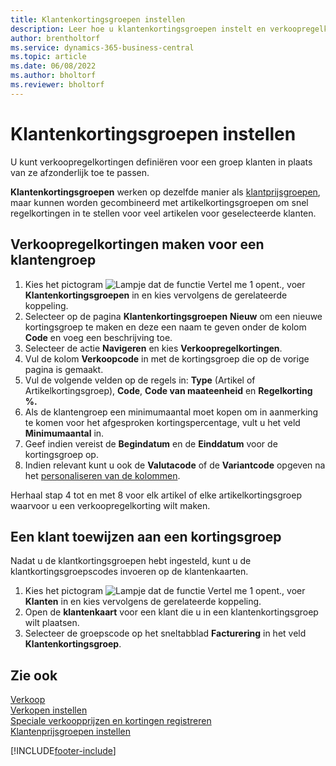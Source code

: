 ```yaml
---
title: Klantenkortingsgroepen instellen
description: Leer hoe u klantenkortingsgroepen instelt en verkoopregelkortingen voor die groepen maakt.
author: brentholtorf
ms.service: dynamics-365-business-central
ms.topic: article
ms.date: 06/08/2022
ms.author: bholtorf
ms.reviewer: bholtorf
---
```

# Klantenkortingsgroepen instellen

U kunt verkoopregelkortingen definiëren voor een groep klanten in plaats van ze afzonderlijk toe te passen.

**Klantenkortingsgroepen** werken op dezelfde manier als [klantprijsgroepen](sales-how-to-set-up-customer-price-groups.md), maar kunnen worden gecombineerd met artikelkortingsgroepen om snel regelkortingen in te stellen voor veel artikelen voor geselecteerde klanten.

## Verkoopregelkortingen maken voor een klantengroep

1. Kies het pictogram ![Lampje dat de functie Vertel me 1 opent.](media/ui-search/search_small.png "Vertel me wat u wilt doen"), voer **Klantenkortingsgroepen** in en kies vervolgens de gerelateerde koppeling.
2. Selecteer op de pagina **Klantenkortingsgroepen** **Nieuw** om een nieuwe kortingsgroep te maken en deze een naam te geven onder de kolom **Code** en voeg een beschrijving toe.
3. Selecteer de actie **Navigeren** en kies **Verkoopregelkortingen**.
4. Vul de kolom **Verkoopcode** in met de kortingsgroep die op de vorige pagina is gemaakt.
5. Vul de volgende velden op de regels in: **Type** (Artikel of Artikelkortingsgroep), **Code**, **Code van maateenheid** en **Regelkorting %.**
6. Als de klantengroep een minimumaantal moet kopen om in aanmerking te komen voor het afgesproken kortingspercentage, vult u het veld **Minimumaantal** in.
7. Geef indien vereist de **Begindatum** en de **Einddatum** voor de kortingsgroep op.
8. Indien relevant kunt u ook de **Valutacode** of de **Variantcode** opgeven na het [personaliseren van de kolommen](ui-personalization-user.md).

Herhaal stap 4 tot en met 8 voor elk artikel of elke artikelkortingsgroep waarvoor u een verkoopregelkorting wilt maken.

## Een klant toewijzen aan een kortingsgroep

Nadat u de klantkortingsgroepen hebt ingesteld, kunt u de klantkortingsgroepscodes invoeren op de klantenkaarten.

1. Kies het pictogram ![Lampje dat de functie Vertel me 1 opent.](media/ui-search/search_small.png "Vertel me wat u wilt doen"), voer **Klanten** in en kies vervolgens de gerelateerde koppeling.
2. Open de **klantenkaart** voor een klant die u in een klantenkortingsgroep wilt plaatsen.
3. Selecteer de groepscode op het sneltabblad **Facturering** in het veld **Klantenkortingsgroep**.

## Zie ook

[Verkoop](sales-manage-sales.md)  
[Verkopen instellen](sales-setup-sales.md)  
[Speciale verkoopprijzen en kortingen registreren](sales-how-record-sales-price-discount-payment-agreements.md)  
[Klantenprijsgroepen instellen](sales-how-to-set-up-customer-price-groups.md)  

[!INCLUDE[footer-include](includes/footer-banner.md)]
